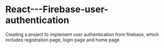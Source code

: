 # React---Firebase-user-authentication
Creating a project to implement user authentication from firebase, which includes registration page, login page and home page
